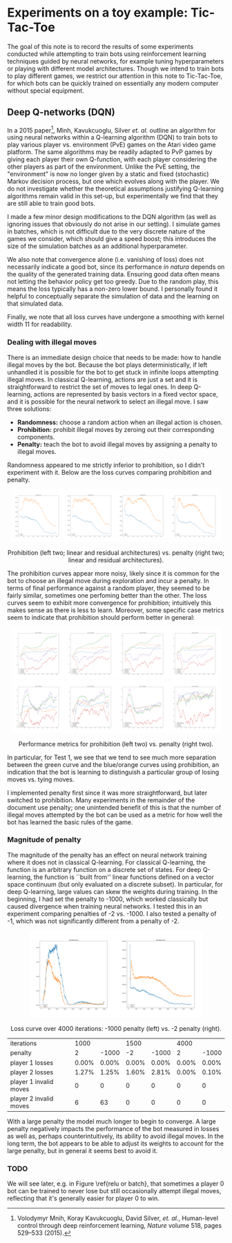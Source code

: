 # Experiments on a toy example: Tic-Tac-Toe

The goal of this note is to record the results of some experiments conducted while attempting to train bots using reinforcement learning techniques guided by neural networks, for example tuning hyperparameters or playing with different model architectures.  Though we intend to train bots to play different games, we restrict our attention in this note to Tic-Tac-Toe, for which bots can be quickly trained on essentially any modern computer without special equipment.

## Deep Q-networks (DQN)

In a 2015 paper[^MKS15], Minh, Kavukcuoglu, Silver *et. al.* outline an algorithm for using neural networks within a Q-learning algorithm (DQN) to train bots to play various player vs. environment (PvE) games on the Atari video game platform.  The same algorithms may be readily adapted to PvP games by giving each player their own Q-function, with each player considering the other players as part of the environment.  Unlike the PvE setting, the "environment" is now no longer given by a static and fixed (stochastic) Markov decision process, but one which evolves along with the player.  We do not investigate whether the theoretical assumptions justifying Q-learning algorithms remain valid in this set-up, but experimentally we find that they are still able to train good bots.

I made a few minor design modifications to the DQN algorithm (as well as ignoring issues that obviously do not arise in our setting).  I simulate games in batches, which is not difficult due to the very discrete nature of the games we consider, which should give a speed boost; this introduces the size of the simulation batches as an additional hyperparameter.

We also note that convergence alone (i.e. vanishing of loss) does not necessarily indicate a good bot, since its performance *in natura* depends on the quality of the generated training data.  Ensuring good data often means not letting the behavior policy get too greedy.  Due to the random play, this means the loss typically has a non-zero lower bound.  I personally found it helpful to conceptually separate the simulation of data and the learning on that simulated data.

Finally, we note that all loss curves have undergone a smoothing with kernel width 11 for readability.

### Dealing with illegal moves


There is an immediate design choice that needs to be made: how to handle illegal moves by the bot.  Because the bot plays deterministically, if left unhandled it is possible for the bot to get stuck in infinite loops attempting illegal moves.  In classical Q-learning, actions are just a set and it is straightforward to restrict the set of moves to legal ones.  In deep Q-learning, actions are represented by basis vectors in a fixed vector space, and it is possible for the neural network to select an illegal move.  I saw three solutions:
+ **Randomness:** choose a random action when an illegal action is chosen.
+ **Prohibition:** prohibit illegal moves by zeroing out their corresponding components.
+ **Penalty:** teach the bot to avoid illegal moves by assigning a penalty to illegal moves.

Randomness appeared to me strictly inferior to prohibition, so I didn't experiment with it.  Below are the loss curves comparing prohibition and penalty.
<p align="center">
<img src="graphs/20240413213956_zeroout2.dttt.pt.losses.png" width="24%"><img src="graphs/20240413220118_zerooutrnn.dttt.pt.losses.png" width="24%"><img src="graphs/20240413212415_penalty2.dttt.pt.losses.png" width="24%"><img src="graphs/20240413222418_resnnpenalty.dttt.pt.losses.png" width="24%"></p>
<p align="center">
Prohibition (left two; linear and residual architectures) vs. penalty (right two; linear and residual architectures).
</p>

The prohibition curves appear more noisy, likely since it is common for the bot to choose an illegal move during exploration and incur a penalty.  In terms of final performance against a random player, they seemed to be fairly similar, sometimes one perfoming better than the other.  The loss curves seem to exhibit more convergence for prohibition; intuitively this makes sense as there is less to learn.  Moreover, some specific case metrics seem to indicate that prohibition should perform better in general:
<p align="center">
<img src="graphs/20240413203510_test_zeroout.dttt.pt.test0.png" width="24%"><img src="graphs/20240413213956_zeroout2.dttt.pt.test0.png" width="24%"><img src="graphs/20240413210030_test_penalty.dttt.pt.test0.png" width="24%"><img src="graphs/20240413212415_penalty2.dttt.pt.test0.png" width="24%">
<img src="graphs/20240413203510_test_zeroout.dttt.pt.test1.png" width="24%"><img src="graphs/20240413213956_zeroout2.dttt.pt.test1.png" width="24%"><img src="graphs/20240413210030_test_penalty.dttt.pt.test1.png" width="24%"><img src="graphs/20240413212415_penalty2.dttt.pt.test1.png" width="24%">
</p><p align="center">
Performance metrics for prohibition (left two) vs. penalty (right two).
</p>

In particular, for Test 1, we see that we tend to see much more separation between the green curve and the blue/orange curves using prohibition, an indication that the bot is learning to distinguish a particular group of losing moves vs. tying moves.

I implemented penalty first since it was more straightforward, but later switched to prohibition.  Many experiments in the remainder of the document use penalty; one unintended benefit of this is that the number of illegal moves attempted by the bot can be used as a metric for how well the bot has learned the basic rules of the game.


### Magnitude of penalty

The magnitude of the penalty has an effect on neural network training where it does not in classical Q-learning.  For classical Q-learning, the function is an arbitrary function on a discrete set of states.  For deep Q-learning, the function is ``built from'' linear functions defined on a vector space continuum (but only evaluated on a discrete subset).  In particular, for deep Q-learning, large values can skew the weights during training.  In the beginning, I had set the penalty to -1000, which worked classically but caused divergence when training neural networks.  I tested this in an experiment comparing penalties of -2 vs. -1000.  I also tested a penalty of -1, which was not significantly different from a penalty of -2.

<p align="center">
<img src="graphs/20240325030438_badpenalty.dttt.pt.log.losses.png" width="40%"><img src="graphs/20240324030517_4000its.dttt.pt.log.losses.png" width="40%">
<p>
<p align="center">Loss curve over 4000 iterations: -1000 penalty (left) vs. -2 penalty (right).</p>

<table align="center">
<tr><td>iterations</td><td colspan="2">1000</td><td colspan="2">1500</td><td colspan="2">4000</td></tr>
<tr><td>penalty</td><td>2</td><td>-1000</td><td>-2</td><td>-1000</td><td>2</td><td>-1000</td></tr>
<tr><td>player 1 losses</td><td>0.00%</td><td>0.00%</td><td>0.00%</td><td>0.00%</td><td>0.00%</td><td>0.00%</td></tr>
<tr><td>player 2 losses</td><td>1.27%</td><td>1.25%</td><td>1.60%</td><td>2.81%</td><td>0.00%</td><td>0.10%</td></tr>
<tr><td>player 1 invalid moves</td><td>0</td><td>0</td><td>0</td><td>0</td><td>0</td><td>0</td></tr>
<tr><td>player 2 invalid moves</td><td>6</td><td>63</td><td>0</td><td>0</td><td>0</td><td>0</td></tr>
</table>

With a large penalty the model much longer to begin to converge.  A large penalty negatively impacts the performance of the bot measured in losses as well as, perhaps counterintuitively, its ability to avoid illegal moves.  In the long term, the bot appears to be able to adjust its weights to account for the large penalty, but in general it seems best to avoid it.

### TODO

We will see later, e.g. in Figure \ref{relu or batch}, that sometimes a player 0 bot can be trained to never lose but still occasionally attempt illegal moves, reflecting that it's generally easier for player 0 to win.

[^MKS15]: Volodymyr Mnih, Koray Kavukcuoglu, David Silver, *et. al.*, Human-level control through deep reinforcement learning, *Nature* volume 518, pages 529–533 (2015).

[^SH16]: David Silver Aja Huang, *et. al.*, Mastering the game of Go with deep neural networks and tree search, *Nature* volume 529, pages 484-489 (2016).
		
[^SSS17]: David Silver, Julian Schrittwieser, Karen Simonyan, *et. al.*, Mastering the game of Go without human knowledge, *Nature* volume 550, pages 354-359 (2017).

